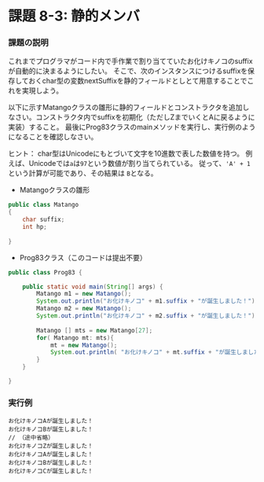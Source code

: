 # 課題 8-3: 静的メンバ

### 課題の説明
これまでプログラマがコード内で手作業で割り当てていたお化けキノコのsuffixが自動的に決まるようにしたい。
そこで、次のインスタンスにつけるsuffixを保存しておくchar型の変数nextSuffixを静的フィールドとしとて用意することでこれを実現しよう。

以下に示すMatangoクラスの雛形に静的フィールドとコンストラクタを追加しなさい。コンストラクタ内でsuffixを初期化（ただしZまでいくとAに戻るように実装）すること。
最後にProg83クラスのmainメソッドを実行し、実行例のようになることを確認しなさい。

ヒント：
char型はUnicodeにもとづいて文字を10進数で表した数値を持つ。
例えば、Unicodeでは`a`は`97`という数値が割り当てられている。
従って、`'A' + 1` という計算が可能であり、その結果は `B`となる。



- Matangoクラスの雛形
```java
public class Matango
{
    char suffix;
    int hp;
    
}
```


- Prog83クラス（このコードは提出不要）

```java
public class Prog83 {

    public static void main(String[] args) {
        Matango m1 = new Matango();
        System.out.println("お化けキノコ" + m1.suffix + "が誕生しました！");
        Matango m2 = new Matango();
        System.out.println("お化けキノコ" + m2.suffix + "が誕生しました！");            
            
        Matango [] mts = new Matango[27];
        for( Matango mt: mts){
            mt = new Matango();
            System.out.println( "お化けキノコ" + mt.suffix + "が誕生しました！");
        }
    }

}
```

### 実行例
```
お化けキノコAが誕生しました！
お化けキノコBが誕生しました！
// （途中省略）
お化けキノコZが誕生しました！
お化けキノコAが誕生しました！
お化けキノコBが誕生しました！
お化けキノコCが誕生しました！
```
